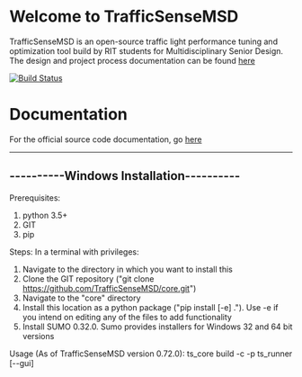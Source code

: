 # Welcome to TrafficSenseMSD
TrafficSenseMSD is an open-source traffic light performance tuning and optimization tool build
by RIT students for Multidisciplinary Senior Design. The design and project process documentation can be found [here](http://edge.rit.edu/edge/P18393/public/Home)

[![Build Status](https://travis-ci.org/TrafficSenseMSD/core.svg?branch=master)](https://travis-ci.org/TrafficSenseMSD/core)


# Documentation
For the official source code documentation, go [here](https://trafficsensemsd.github.io/core/)


----------------------------------------
----------Windows Installation----------
----------------------------------------
Prerequisites:
1) python 3.5+
2) GIT
3) pip

Steps:
In a terminal with privileges:
1) Navigate to the directory in which you want to install this
2) Clone the GIT repository ("git clone https://github.com/TrafficSenseMSD/core.git")
3) Navigate to the "core" directory
4) Install this location as a python package ("pip install [-e] ."). Use -e if you intend on editing any of the files to add functionality
5) Install SUMO 0.32.0. Sumo provides installers for Windows 32 and 64 bit versions


Usage (As of TrafficSenseMSD version 0.72.0):
ts_core build -c <path> -p <path>
ts_runner <path> [--gui]

